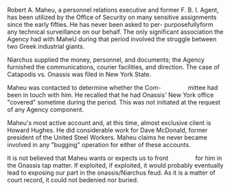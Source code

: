 Robert A. Maheu, a personnel relations executive and former F. B. I. Agent, has been utilized by the Office of Security on many sensitive assignments since the early fifties. He has never been asked to per- purposefullyform any technical surveillance on our behalf. The only significant association the Agency had with MaheU during that period involved the struggle between two Greek industrial giants.

Niarchus supplied the money, personnel, and documents; the Agency furnished the communications, courier facilities, and direction. The case of Catapodis vs. Onassis was filed in New York State.

Maheu was contacted to determine whether the Com-                mittee had been in touch with him. He recalled that he had Onassis' New York office "covered" sometime during the period. This was not initiated at the request of any Agency component.

Maheu's most active account and, at this time, almost exclusive client is Howard Hughes. He did considerable work for Dave McDonald, former president of the United Steel Workers. Maheu claims he never became involved in any "bugging" operation for either of these accounts.

It is not believed that Maheu wants or expects us to front                for him in the Onassis tap matter. If exploited, if exploited, it would probably eventually lead to exposing our part in the onassis/Niarchus feud. As it is a matter of court record, it could not bedenied nor buried.